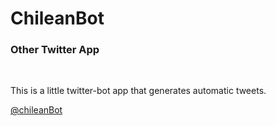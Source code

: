 # ChileanBot
<h3>Other Twitter App</h3> <br>
<p>This is a little twitter-bot app that generates automatic tweets.</p>
<a href="https://twitter.com/ChileanBot">@chileanBot</a>
